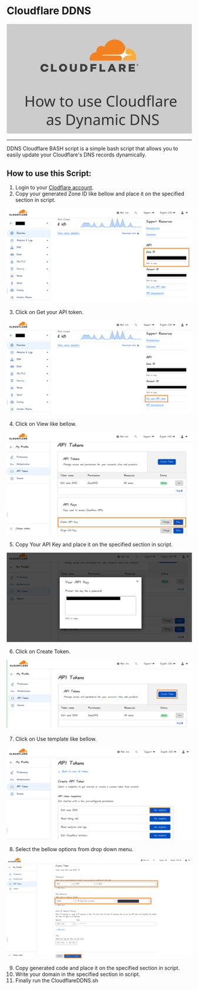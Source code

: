 # Cloudflare DDNS

![Cloudflare DDNS](https://github.com/zakery1369/pics/blob/master/DDNS-CloudFlare/CloudflareDDNS.png?raw=true)

---

DDNS Cloudflare BASH script is a simple bash script that allows you to easily update your Cloudflare's DNS records dynamically.

## How to use this Script:

1. Login to your [Clodflare account](https://dash.cloudflare.com/login).
2. Copy your generated Zone ID like bellow and place it on the specified section in script.

![Zone_id](https://github.com/zakery1369/pics/blob/master/DDNS-CloudFlare/Zone_id.png?raw=true)

3. Click on Get your API token.

![Global_api_key](https://github.com/zakery1369/pics/blob/master/DDNS-CloudFlare/Global_api_key.png?raw=true)

4. Click on View like bellow.

![Global_api_key1](https://github.com/zakery1369/pics/blob/master/DDNS-CloudFlare/Global_api_key1.png?raw=true)

5. Copy Your API Key and place it on the specified section in script.

![Global_api_key2](https://github.com/zakery1369/pics/blob/master/DDNS-CloudFlare/Global_api_key2.png?raw=true)

6. Click on Create Token.

![Bearer_key](https://github.com/zakery1369/pics/blob/master/DDNS-CloudFlare/Bearer_key.png?raw=true)

7. Click on Use template like bellow.

![Bearer_key1](https://github.com/zakery1369/pics/blob/master/DDNS-CloudFlare/Bearer_key1.png?raw=true)

8. Select the bellow options from drop down menu.

![Bearer_key2](https://github.com/zakery1369/pics/blob/master/DDNS-CloudFlare/Bearer_key2.png?raw=true)

9. Copy generated code and place it on the specified section in script.
10. Write your domain in the specified section in script.
10. Finally run the CloudflareDDNS.sh

